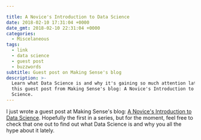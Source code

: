 ```yaml
---

title: A Novice's Introduction to Data Science
date: 2018-02-10 17:31:04 +0000
date_gmt: 2018-02-10 22:31:04 +0000
categories:
  - Miscelaneous
tags:
  - link
  - data science
  - guest post
  - buzzwords
subtitle: Guest post on Making Sense's blog
description: >-
  Learn what Data Science is and why it's gaining so much attention lately with
  this guest post from Making Sense's blog: A Novice's Introduction to Data
  Science.
---
```




I just wrote a guest post at Making Sense's blog: [A Novice's Introduction to Data Science](https://blog.makingsense.com/2018/02/a-novices-introduction-to-data-science/). Hopefully the first in a series, but for the moment, feel free to check that one out to find out what Data Science is and why you all the hype about it lately.
